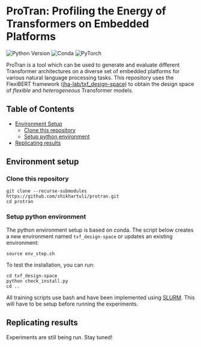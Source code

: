 # ProTran: Profiling the Energy of Transformers on Embedded Platforms

![Python Version](https://img.shields.io/badge/python-v3.6%20%7C%20v3.7%20%7C%20v3.8%20%7C%20v3.9-blue)
![Conda](https://img.shields.io/badge/conda%7Cconda--forge-v4.8.3-blue)
![PyTorch](https://img.shields.io/badge/pytorch-v1.8.1-e74a2b)

ProTran is a tool which can be used to generate and evaluate different Transformer architectures on a diverse set of embedded platforms for various natural language processing tasks.
This repository uses the FlexiBERT framework ([jha-lab/txf_design-space](https://github.com/JHA-Lab/txf_design-space)) to obtain the design space of *flexible* and *heterogeneous* Transformer models.

## Table of Contents
- [Environment Setup](#environment-setup)
  - [Clone this repository](#clone-this-repository)
  - [Setup python environment](#setup-python-environment)
- [Replicating results](#replicating-results)

## Environment setup

### Clone this repository

```
git clone --recurse-submodules https://github.com/shikhartuli/protran.git
cd protran
```

### Setup python environment  

The python environment setup is based on conda. The script below creates a new environment named `txf_design-space` or updates an existing environment:
```
source env_step.sh
```
To test the installation, you can run:
```
cd txf_design-space
python check_install.py
cd ..
```
All training scripts use bash and have been implemented using [SLURM](https://slurm.schedmd.com/documentation.html). This will have to be setup before running the experiments.

## Replicating results

Experiments are still being run. Stay tuned!

